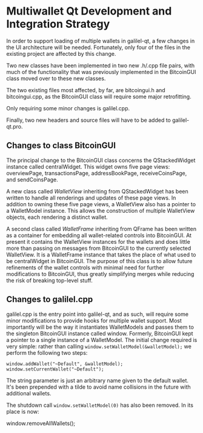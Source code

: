 # Multiwallet Qt Development and Integration Strategy

In order to support loading of multiple wallets in galilel-qt, a few changes in
the UI architecture will be needed. Fortunately, only four of the files in the
existing project are affected by this change.

Two new classes have been implemented in two new .h/.cpp file pairs, with much
of the functionality that was previously implemented in the BitcoinGUI class
moved over to these new classes.

The two existing files most affected, by far, are bitcoingui.h and
bitcoingui.cpp, as the BitcoinGUI class will require some major retrofitting.

Only requiring some minor changes is galilel.cpp.

Finally, two new headers and source files will have to be added to
galilel-qt.pro.

## Changes to class BitcoinGUI

The principal change to the BitcoinGUI class concerns the QStackedWidget
instance called centralWidget. This widget owns five page views: overviewPage,
transactionsPage, addressBookPage, receiveCoinsPage, and sendCoinsPage.

A new class called *WalletView* inheriting from QStackedWidget has been written
to handle all renderings and updates of these page views. In addition to owning
these five page views, a WalletView also has a pointer to a WalletModel
instance. This allows the construction of multiple WalletView objects, each
rendering a distinct wallet.

A second class called *WalletFrame* inheriting from QFrame has been written as
a container for embedding all wallet-related controls into BitcoinGUI. At
present it contains the WalletView instances for the wallets and does little
more than passing on messages from BitcoinGUI to the currently selected
WalletView. It is a WalletFrame instance that takes the place of what used to
be centralWidget in BitcoinGUI. The purpose of this class is to allow future
refinements of the wallet controls with minimal need for further modifications
to BitcoinGUI, thus greatly simplifying merges while reducing the risk of
breaking top-level stuff.

## Changes to galilel.cpp

galilel.cpp is the entry point into galilel-qt, and as such, will require some
minor modifications to provide hooks for multiple wallet support. Most
importantly will be the way it instantiates WalletModels and passes them to the
singleton BitcoinGUI instance called window. Formerly, BitcoinGUI kept a
pointer to a single instance of a WalletModel. The initial change required is
very simple: rather than calling `window.setWalletModel(&walletModel);` we
perform the following two steps:

```
window.addWallet("~Default", &walletModel);
window.setCurrentWallet("~Default");
```

The string parameter is just an arbitrary name given to the default wallet.
It's been prepended with a tilde to avoid name collisions in the future with
additional wallets.

The shutdown call `window.setWalletModel(0)` has also been removed. In its
place is now:

window.removeAllWallets();
